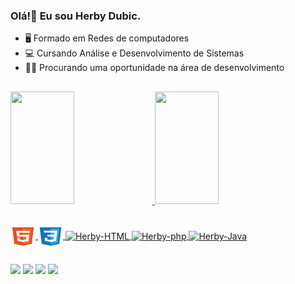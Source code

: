 ### Olá!👋 Eu sou Herby Dubic.
 
- 🖥️ Formado em Redes de computadores
- 💻 Cursando Análise e Desenvolvimento de Sistemas
- 🧑‍💼 Procurando uma oportunidade na área de desenvolvimento

##

<div>
  <a href="[https://github.com/](https://github-readme-stats.vercel.app/api/pin/?username=herby989">
  <img height="180em" width="45%" src="https://github-readme-stats.vercel.app/api?username=herby989&show_icons=true&theme=aura&include_all_commits=true&count_private=true">
  <img height="180em" width="45%" src="https://github-readme-stats.vercel.app/api/top-langs/?username=herby989&layout=compact&langs_count=6&theme=aura&count_private=true"/>
</div>
 
 <br>
 

<div style="display: inline_block"><br>           
                                                                                                                         

 <img align="center" alt="Herby-HTML" height="30" width="40" src="https://raw.githubusercontent.com/devicons/devicon/master/icons/html5/html5-original.svg">
 <img align="center" alt="Herby-CSS" height="30" width="40" src="https://raw.githubusercontent.com/devicons/devicon/master/icons/css3/css3-original.svg">
  <img align="center" alt="Herby-HTML" height="30" width="40" src="https://cdn.jsdelivr.net/gh/devicons/devicon/icons/javascript/javascript-plain.svg" > 
 <img align="center" alt="Herby-php" height="40" width="50" src="https://cdn.jsdelivr.net/gh/devicons/devicon/icons/nodejs/nodejs-original.svg"> 
  <img align="center" alt="Herby-Java" height="40" width="50" src="https://cdn.jsdelivr.net/gh/devicons/devicon/icons/java/java-original.svg">

<div>

##

<div>

<a href="https://www.linkedin.com/in/herby-dubic/" target="_blank"><img src="https://img.shields.io/badge/-LinkedIn-%230077B5?style=for-the-badge&logo=linkedin&logoColor=white" target="_blank"></a>
<a href="#" target="_blank"><img src="https://img.shields.io/badge/Discord-9146FF?style=for-the-badge&logo=discord&logoColor=white" target="_blank"></a>
<a href = "mailto:herby.dubic@gmail.com"><img src="https://img.shields.io/badge/Gmail-D14836?style=for-the-badge&logo=gmail&logoColor=white" target="_blank"></a>
<a href="https://www.dio.me/users/herby_dubic" target="_blank"><img src="https://img.shields.io/badge/MEU PERFIL NA DIO-9146FF?style=for-the-badge&logo=&logoColor=white" target="_blank"></a>

</div>





<!--
**herby989/herby989** is a ✨ _special_ ✨ repository because its `README.md` (this file) appears on your GitHub profile.

Here are some ideas to get you started:

- 🔭 I’m currently working on ...
- 🌱 I’m currently learning ...
- 👯 I’m looking to collaborate on ...
- 🤔 I’m looking for help with ...
- 💬 Ask me about ...
- 📫 How to reach me: ...
- 😄 Pronouns: ...
- ⚡ Fun fact: ...
-->
